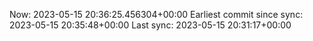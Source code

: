 Now: 2023-05-15 20:36:25.456304+00:00 Earliest commit since sync: 2023-05-15 20:35:48+00:00 Last sync: 2023-05-15 20:31:17+00:00
